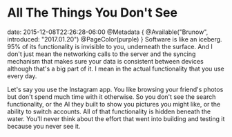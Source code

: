 # All The Things You Don't See
date: 2015-12-08T22:26:28-06:00
@Metadata {
  @Available("Brunow", introduced: "2017.01.20")
  @PageColor(purple)
}
Software is like an iceberg. 95% of its functionality is invisible to you, underneath the surface. And I don't just mean the networking calls to the server and the syncing mechanism that makes sure your data is consistent between devices although that's a big part of it. I mean in the actual functionality that you use every day.

Let's say you use the Instagram app. You like browsing your friend's photos but don't spend much time with it otherwise. So you don't see the search functionality, or the AI they built to show you pictures you might like, or the ability to switch accounts. All of that functionality is hidden beneath the water. You'll never think about the effort that went into building and testing it because you never see it. 
